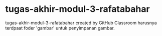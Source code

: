 # tugas-akhir-modul-3-rafatabahar
tugas-akhir-modul-3-rafatabahar created by GitHub Classroom
harusnya terdpaat foder 'gambar' untuk penyimpanan gambar.
